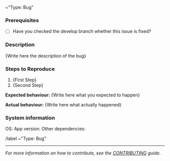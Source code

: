 ~"Type: Bug"

### Prerequisites

* [ ] Have you checked the develop branch whether this issue is fixed?

### Description
{Write here the description of the bug}

### Steps to Reproduce

1. {First Step}
2. {Second Step}

**Expected behaviour:**
{Write here what you expected to happen}

**Actual behaviour:**
{Write here what actually happened}

### System information

OS:
App version:
Other dependencies:

/label ~"Type: Bug"

---

*For more information on how to contribute, see the [CONTRIBUTING] guide.*

[CONTRIBUTING]: CONTRIBUTING.md
